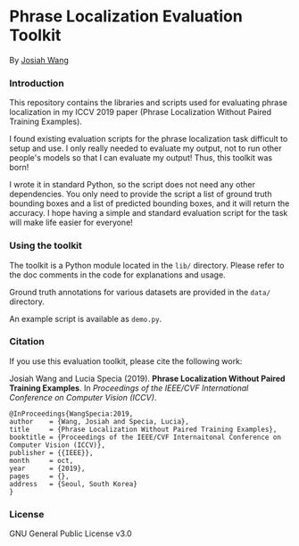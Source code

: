 # Phrase Localization Evaluation Toolkit 

By [Josiah Wang](http://www.josiahwang.com)


### Introduction

This repository contains the libraries and scripts used for evaluating phrase localization in my ICCV 2019 paper (Phrase Localization Without Paired Training Examples).

I found existing evaluation scripts for the phrase localization task difficult to setup and use. I only really needed to evaluate my output, not to run other people's models so that I can evaluate my output! Thus, this toolkit was born! 

I wrote it in standard Python, so the script does not need any other dependencies. You only need to provide the script a list of ground truth bounding boxes and a list of predicted bounding boxes, and it will return the accuracy. I hope having a simple and standard evaluation script for the task will make life easier for everyone!


### Using the toolkit

The toolkit is a Python module located in the ``lib/`` directory. Please refer to the doc comments in the code for explanations and usage.

Ground truth annotations for various datasets are provided in the ``data/`` directory.

An example script is available as ``demo.py``.
 

### Citation

If you use this evaluation toolkit, please cite the following work:

Josiah Wang and Lucia Specia (2019). **Phrase Localization Without Paired Training Examples**. In *Proceedings of the IEEE/CVF International Conference on Computer Vision (ICCV)*.

	@InProceedings{WangSpecia:2019,
	author    = {Wang, Josiah and Specia, Lucia},
	title     = {Phrase Localization Without Paired Training Examples},
	booktitle = {Proceedings of the IEEE/CVF Internaitonal Conference on Computer Vision (ICCV)},
	publisher = {{IEEE}},
	month     = oct,
	year      = {2019},
	pages     = {},  
	address   = {Seoul, South Korea}
	}


### License

GNU General Public License v3.0



